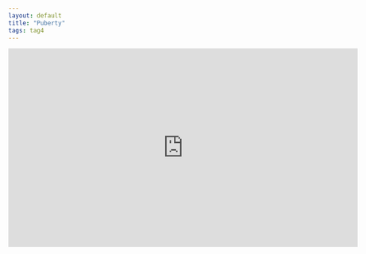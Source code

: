 ```yaml
---
layout: default
title: "Puberty"
tags: tag4
---
```


<iframe width="704" height="400" src="https://www.youtube.com/embed/videoseries?list=PLJX8EALqb4PzmhYdnK6AxcAhm45FyCCK-" frameborder="0" allowfullscreen></iframe>
